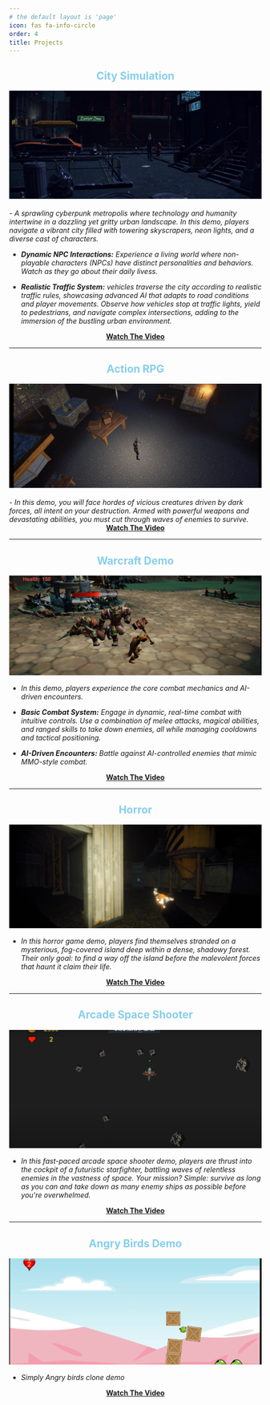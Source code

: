 ```yaml
---
# the default layout is 'page'
icon: fas fa-info-circle
order: 4
title: Projects
---
```


 <center>
 <h2 style="color: skyblue">City Simulation</h2>
 </center>

<center>
<a href="https://youtu.be/6LyyYnuhyLo"><img  src="/assets/images/traffic.png" alt="Traffic City"></a>
</center>
<br>
- <i>A sprawling cyberpunk metropolis where technology and humanity intertwine in a dazzling yet gritty urban landscape. In this demo, players navigate a vibrant city filled with towering skyscrapers, neon lights, and a diverse cast of characters.</i>

- <i><strong>Dynamic NPC Interactions:</strong> Experience a living world where non-playable characters (NPCs) have distinct personalities and behaviors. Watch as they go about their daily livess.</i>

- <i><strong>Realistic Traffic System:</strong> vehicles traverse the city according to realistic traffic rules, showcasing advanced AI that adapts to road conditions and player movements. Observe how vehicles stop at traffic lights, yield to pedestrians, and navigate complex intersections, adding to the immersion of the bustling urban environment.</i>

<center>
<a href="https://youtu.be/6LyyYnuhyLo"><strong>Watch The Video</strong></a>
</center>

<hr>

 <center>
 <h2 style="color: skyblue">Action RPG</h2>
 </center>

 <center>
<a href="https://youtu.be/PEX1cvcSwxA"><img  src="/assets/images/arpg.png" alt="ARPG"></a>
</center>
<br>
- <i>In this demo, you will face hordes of vicious creatures driven by dark forces, all intent on your destruction. Armed with powerful weapons and devastating abilities, you must cut through waves of enemies to survive.</i>

<center>
<a href="https://youtu.be/PEX1cvcSwxA"><strong>Watch The Video</strong></a>
</center>



<hr>  

<center>
 <h2 style="color: skyblue">Warcraft Demo</h2>
 </center>

<center>
<a href="https://youtu.be/UDCrOwC6RHE"><img  src="/assets/images/warcraft.png" alt="Warcraft"></a>
</center>

- <i>In this demo, players experience the core combat mechanics and AI-driven encounters.</i>
 
- <i><strong>Basic Combat System:</strong> Engage in dynamic, real-time combat with intuitive controls. Use a combination of melee attacks, magical abilities, and ranged skills to take down enemies, all while managing cooldowns and tactical positioning.</i>

- <i><strong>AI-Driven Encounters:</strong> Battle against AI-controlled enemies that mimic MMO-style combat.</i>

<center>
<a href="https://youtu.be/UDCrOwC6RHE"><strong>Watch The Video</strong></a>
</center>


<hr>  

<center>
 <h2 style="color: skyblue">Horror</h2>
 </center>

 <center>
<a href="https://youtu.be/YC4khrgXwLk"><img  src="/assets/images/horror.png" alt="Horror"></a>
</center>

- <i>In this horror game demo, players find themselves stranded on a mysterious, fog-covered island deep within a dense, shadowy forest. Their only goal: to find a way off the island before the malevolent forces that haunt it claim their life.</i>

<center>
<a href="https://youtu.be/YC4khrgXwLk"><strong>Watch The Video</strong></a>
</center>


<hr>  

<center>
 <h2 style="color: skyblue">Arcade Space Shooter</h2>
 </center>


  <center>
<a href="https://youtu.be/q-xTLjE--Tk"><img  src="/assets/images/arcade.png" alt="Arcade"></a>
</center>

- <i>In this fast-paced arcade space shooter demo, players are thrust into the cockpit of a futuristic starfighter, battling waves of relentless enemies in the vastness of space. Your mission? Simple: survive as long as you can and take down as many enemy ships as possible before you're overwhelmed.</i>

<center>
<a href="https://youtu.be/q-xTLjE--Tk"><strong>Watch The Video</strong></a>
</center>


<hr>  

<center>
 <h2 style="color: skyblue">Angry Birds Demo</h2>
 </center>

  <center>
<a href="https://youtu.be/Yw8_OFXGFfo"><img  src="/assets/images/angry birds.png" alt="Arcade"></a>
</center>

- <i>Simply Angry birds clone demo</i>

<center>
<a href="https://youtu.be/Yw8_OFXGFfo"><strong>Watch The Video</strong></a>
</center>
